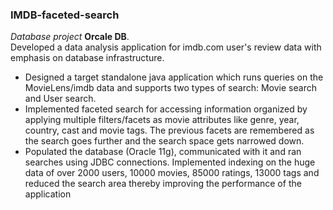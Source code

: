 ### IMDB-faceted-search
*Database project* **Orcale DB**.  
Developed a data analysis application for imdb.com user's review data with emphasis on database infrastructure.
* Designed a target standalone java application which runs queries on the MovieLens/imdb data and supports two types of search: Movie search and User search.
* Implemented faceted search for accessing information organized by applying multiple filters/facets as movie attributes like genre, year, country, cast and movie tags. The previous facets are remembered as the search goes further and the search space gets narrowed down.
* Populated the database (Oracle 11g), communicated with it and ran searches using JDBC connections. Implemented indexing on the huge data of over 2000 users, 10000 movies, 85000 ratings, 13000 tags and reduced the search area thereby improving the performance of the application
